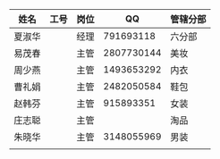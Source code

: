| 姓名   | 工号 | 岗位 | QQ         | 管辖分部 |
| ------ | ---- | ---- | ---------- | -------- |
| 夏淑华 |      | 经理 | 791693118  | 六分部   |
| 易茂春 |      | 主管 | 2807730144 | 美妆     |
| 周少燕 |      | 主管 | 1493653292 | 内衣     |
| 曹礼娟 |      | 主管 | 2482050584 | 鞋包     |
| 赵韩芬 |      | 主管 | 915893351  | 女装     |
| 庄志聪 |      | 主管 |            | 淘品     |
| 朱晓华 |      | 主管 | 3148055969 | 男装     |
|        |      |      |            |          |

